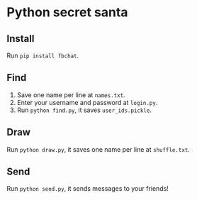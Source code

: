 # Python secret santa

## Install

Run `pip install fbchat`.

## Find

1) Save one name per line at `names.txt`.
2) Enter your username and password at `login.py`.
3) Run `python find.py`, it saves `user_ids.pickle`.

## Draw

Run `python draw.py`, it saves one name per line at `shuffle.txt`.

## Send

Run `python send.py`, it sends messages to your friends!
